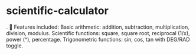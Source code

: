 # scientific-calculator
.  🔹 Features included:  Basic arithmetic: addition, subtraction, multiplication, division, modulus.  Scientific functions: square, square root, reciprocal (1/x), power (^), percentage.  Trigonometric functions: sin, cos, tan with DEG/RAD toggle.  
